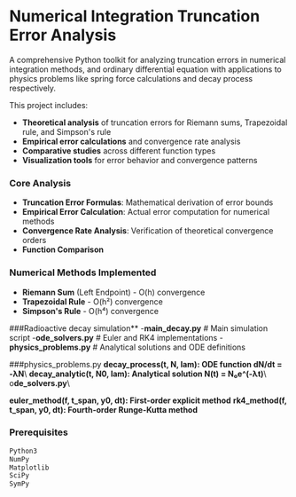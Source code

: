 # Numerical Integration Truncation Error Analysis

A comprehensive Python toolkit for analyzing truncation errors in numerical integration methods, and ordinary differential equation with applications to physics problems like spring force calculations and decay process respectively.

This project includes:
- **Theoretical analysis** of truncation errors for Riemann sums, Trapezoidal rule, and Simpson's rule
- **Empirical error calculations** and convergence rate analysis
- **Comparative studies** across different function types
- **Visualization tools** for error behavior and convergence patterns

### Core Analysis
- **Truncation Error Formulas**: Mathematical derivation of error bounds
- **Empirical Error Calculation**: Actual error computation for numerical methods
- **Convergence Rate Analysis**: Verification of theoretical convergence orders
- **Function Comparison**

### Numerical Methods Implemented
- **Riemann Sum** (Left Endpoint) - O(h) convergence
- **Trapezoidal Rule** - O(h²) convergence  
- **Simpson's Rule** - O(h⁴) convergence

###Radioactive decay simulation**
-**main_decay.py**             # Main simulation script
-**ode_solvers.py**            # Euler and RK4 implementations
-**physics_problems.py**        # Analytical solutions and ODE definitions

###physics_problems.py
**decay_process(t, N, lam): ODE function dN/dt = -λN**\\
**decay_analytic(t, N0, lam): Analytical solution N(t) = N₀e^(-λt)**\\
o**de_solvers.py**\\

**euler_method(f, t_span, y0, dt): First-order explicit method**
**rk4_method(f, t_span, y0, dt): Fourth-order Runge-Kutta method**

### Prerequisites
```bash
Python3
NumPy
Matplotlib
SciPy
SymPy
